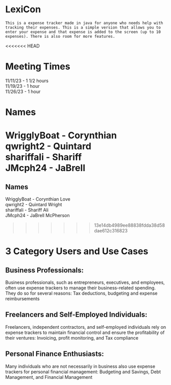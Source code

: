 # LexiCon 
    This is a expense tracker made in java for anyone who needs help with tracking their expenses. This is a simple version that allows you to enter your expense and that expense is added to the screen (up to 10 expenses). There is also room for more features.


<<<<<<< HEAD
# Meeting Times
11/11/23 - 1 1/2 hours <br>
11/19/23 - 1 hour <br>
11/26/23 - 1 hour <br>

# Names
WrigglyBoat - Corynthian <br>
qwright2 - Quintard <br>
shariffali - Shariff <br>
JMcph24 - JaBrell <br>
=======
## Names
WrigglyBoat - Corynthian Love <br>
qwright2 - Quintard Wright <br>
shariffali - Shariff Ali <br>
JMcph24 - JaBrell McPherson <br>
>>>>>>> 13e14db4989ee88838fdda38d58dae612c316823

# 3 Category Users and Use Cases
## Business Professionals:
Business professionals, such as entrepreneurs, executives, and employees, often use expense trackers to manage their business-related spending. They do so for several reasons: Tax deductions, budgeting and expense reimbursements 
## Freelancers and Self-Employed Individuals:
Freelancers, independent contractors, and self-employed individuals rely on expense trackers to maintain financial control and ensure the profitability of their ventures: Invoicing, profit monitoring, and Tax compliance 
## Personal Finance Enthusiasts:
Many individuals who are not necessarily in business also use expense trackers for personal financial management: Budgeting and Savings, Debt Management, and Financial Management
